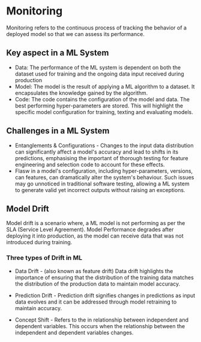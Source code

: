 
# Monitoring 
Monitoring refers to the continuous process of tracking the behavior of a deployed model so that we can assess its performance.

## Key aspect in a ML System 

* Data: The performance of the ML system is dependent on both the dataset used for training and the ongoing data input received during production 
* Model: The model is the result of applying a ML algorithm to a dataset. It encapsulates the knowledge gained by the algorithm. 
* Code: The code contains the configuration of the model and data. The best performing hyper-parameters are stored. This will highlight the specific model configuration for training, texting and evaluating models.

## Challenges in a ML System

* Entanglements & Configurations - Changes to the input data distribution can significantly affect a model's accuracy and lead to shifts in its predictions, emphasising the important of thorough testing for feature engineering and selection code to account for these effects. 
* Flasw in a model's configuration, including hyper-parameters, versions, can features, can dramatically alter the system's behaviour. Such issues may go unnoticed in traditional software testing, allowing a ML system to generate valid yet incorrect outputs without raising an exceptions. 


## Model Drift
Model drift is a scenario where, a ML model is not performing as per the SLA (Service Level Agreement). Model Performance degrades after deploying it into production, as the model can receive data that was not introduced during training. 

### Three types of Drift in ML
* Data Drift - (also known as feature drift) Data drift highlights the importance of ensuring that the distribution of the training data matches the distribution of the production data to maintain model accuracy.

* Prediction Drift - Prediction drift signifies changes in predictions as input data evolves and it can be addressed through model retraining to maintain accuracy. 

* Concept Shift - Refers to the in relationship between independent and dependent variables. This occurs when the relationship between the independent and dependent variables changes. 

